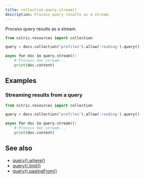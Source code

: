 ```yaml
---
title: collection.query.stream()
description: Process query results as a stream.
---
```


Process query results as a stream.

```python
from nitric.resources import collection

query = docs.collection("profiles").allow('reading').query()

async for doc in query.stream():
    # Process doc stream...
    print(doc.content)
```

## Examples

### Streaming results from a query

```python
from nitric.resources import collection

query = docs.collection("profiles").allow('reading').query()

async for doc in query.stream():
    # Process doc stream...
    print(doc.content)
```

## See also

- [query().where()](./collection-query-where)
- [query().limit()](./collection-query-limit)
- [query().pagingFrom()](./collection-query-pagingfrom)
